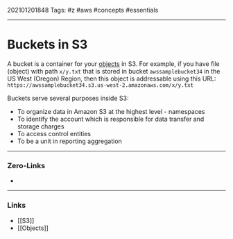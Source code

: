 202101201848
Tags: #z #aws #concepts #essentials 

---
# Buckets in S3

A bucket is a container for your [objects](Objects) in S3. For example, if you have file (object) with path ```x/y.txt``` that is stored in bucket ```awssamplebucket34``` in the US West (Oregon) Region, then this object is addressable using this URL: ```https://awssamplebucket34.s3.us-west-2.amazonaws.com/x/y.txt```

Buckets serve several purposes inside S3:
- To organize data in Amazon S3 at the highest level - namespaces
- To identify the account which is responsible for data transfer and storage charges
- To access control entities
- To be a unit in reporting aggregation



---
### Zero-Links
- 
---
### Links
- [[S3]]
- [[Objects]]